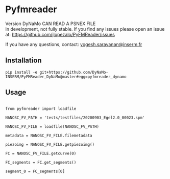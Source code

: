 # Pyfmreader

Version DyNaMo
CAN READ A PSNEX FILE  
In development, not fully stable.
If you find any issues please open an issue at:
https://github.com/jlopezalo/PyFMReader/issues

If you have any questions, contact:
yogesh.saravanan@inserm.fr

## Installation
```
pip install -e git+https://github.com/DyNaMo-INSERM/PyFMReader_DyNaMo@master#egg=pyfmreader_dynamo    

```

## Usage
```

from pyfmreader import loadfile

NANOSC_FV_PATH = 'tests/testfiles/20200903_Egel2.0_00023.spm'

NANOSC_FV_FILE = loadfile(NANOSC_FV_PATH)

metadata = NANOSC_FV_FILE.filemetadata

piezoimg = NANOSC_FV_FILE.getpiezoimg()

FC = NANOSC_FV_FILE.getcurve(0)

FC_segments = FC.get_segments()

segment_0 = FC_segments[0]
```
